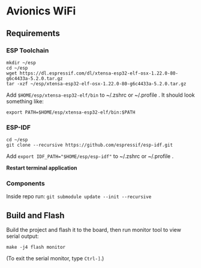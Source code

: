 # Avionics WiFi

## Requirements

### ESP Toolchain

```
mkdir ~/esp
cd ~/esp
wget https://dl.espressif.com/dl/xtensa-esp32-elf-osx-1.22.0-80-g6c4433a-5.2.0.tar.gz
tar -xzf ~/esp/xtensa-esp32-elf-osx-1.22.0-80-g6c4433a-5.2.0.tar.gz
```
Add `$HOME/esp/xtensa-esp32-elf/bin` to ~/.zshrc or ~/.profile .
It should look something like:
```
export PATH=$HOME/esp/xtensa-esp32-elf/bin:$PATH
```

### ESP-IDF

```
cd ~/esp
git clone --recursive https://github.com/espressif/esp-idf.git
```
Add `export IDF_PATH="$HOME/esp/esp-idf"` to ~/.zshrc or ~/.profile .

**Restart terminal application**

### Components

Inside repo run: `git submodule update --init --recursive`

## Build and Flash

Build the project and flash it to the board, then run monitor tool to view serial output:

```
make -j4 flash monitor
```

(To exit the serial monitor, type ``Ctrl-]``.)

